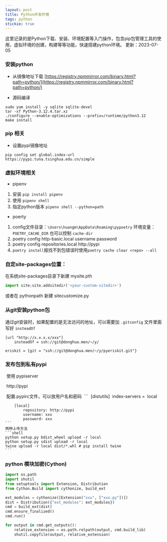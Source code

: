 ```yaml
---
layout: post
title: Python开发环境
tags: python
stickie: true
---
```



这里记录的是Python下载、安装、环境配置等入门操作，包含pip包管理工具的使用，虚拟环境的创建，构建等等功能，快速搭建python环境。
更新：2023-07-05


### 安装python

* 从镜像地址下载 [https://registry.npmmirror.com/binary.html?path=python/](https://registry.npmmirror.com/binary.html?path=python/)

* 源码编译

```shell
sudo yum install -y sqlite sqlite-devel
tar -xf Python-3.12.4.tar.xz
./configure --enable-optimizations --prefix=/runtime/python3.12
make install
```

### pip 相关

* 设置pypi镜像地址

```shell
pip config set global.index-url https://pypi.tuna.tsinghua.edu.cn/simple
```

### 虚拟环境相关

* pipenv
1. 安装 `pip install pipenv`
2. 使用 `pipenv shell`
3. 指定python版本 `pipenv shell --python=path`

* poerty
1. config文件目录：`\Users\huangm\AppData\Roaming\pypoetry`	环境变量：`POETRY_CACHE_DIR` 也可以控制 `cache-dir` 
2. poetry config http-basic.local username password
3. poetry config repositories.local http://pypi
4. `poetry install`报找不到包错误时使用`poetry cache clear <repo> --all`

### 自定site-packages位置：
在系统site-packages目录下新建 mysite.pth
```python
import site;site.addsitedir('<your-custom-sitedir>')
```
或者在 pythonpath 新建 sitecustomize.py

### 从git安装python包
通过git安装时，如果配置的是无法访问的地址，可以需要加 `.gitconfig` 文件里面写好 `insteadOf`
```
[url "http://x.x.x.x/xxx"]
    insteadOf = ssh://git@donghua.men/~/y/
	
eriskit = {git = "ssh://git@donghua.men/~/y/pyeriskit.git"}
```

### 发布包到私有pypi

​	使用 pypiserver

​	http://pypi

​	配置.pypirc文件，可以放用户名和密码 
​	```
​		[distutils]
​			index-servers =
​				local


		[local]
			repository: http://pypi
			username: xxx
			password: xxx
	```
	两种上传方法
	```shell
	python setup.py bdist_wheel upload -r local
    python setup.py sdist upload -r local
    twine upload -r local dist/*.whl # pip install twine
    ```


### python 模块加密(Cython)
```python
import os.path
import shutil
from setuptools import Extension, Distribution
from Cython.Build import cythonize, build_ext

ext_modules = cythonize([Extension("xxx", ["xxx.py"])])
dist = Distribution({"ext_modules": ext_modules})
cmd = build_ext(dist)
cmd.ensure_finalized()
cmd.run()

for output in cmd.get_outputs():
	relative_extension = os.path.relpath(output, cmd.build_lib)
	shutil.copyfile(output, relative_extension)

```